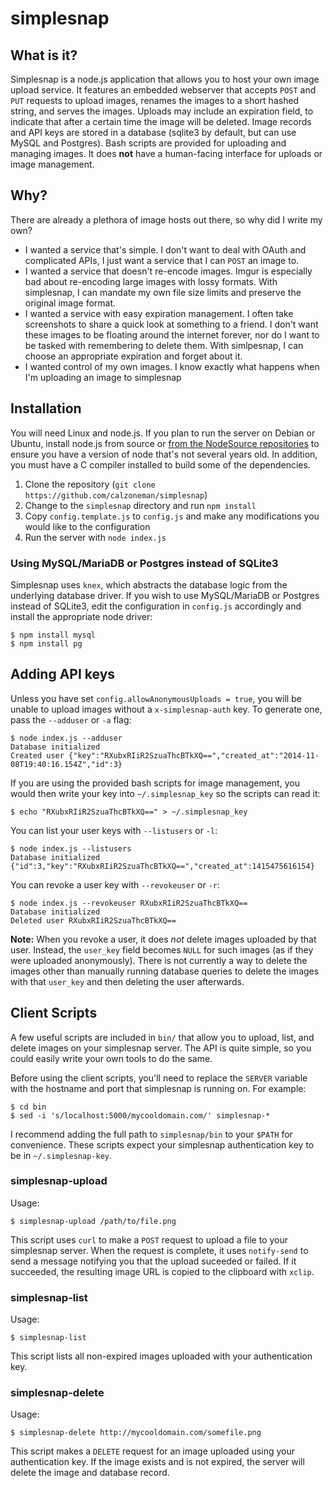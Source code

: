 simplesnap
==========

## What is it?

Simplesnap is a node.js application that allows you to host your own image upload service.  It features an embedded webserver that accepts `POST` and `PUT` requests to upload images, renames the images to a short hashed string, and serves the images.  Uploads may include an expiration field, to indicate that after a certain time the image will be deleted.  Image records and API keys are stored in a database (sqlite3 by default, but can use MySQL and Postgres).  Bash scripts are provided for uploading and managing images.  It does **not** have a human-facing interface for uploads or image management.

## Why?

There are already a plethora of image hosts out there, so why did I write my own?

  * I wanted a service that's simple.  I don't want to deal with OAuth and complicated APIs, I just want a service that I can `POST` an image to.
  * I wanted a service that doesn't re-encode images.  Imgur is especially bad about re-encoding large images with lossy formats.  With simplesnap, I can mandate my own file size limits and preserve the original image format.
  * I wanted a service with easy expiration management.  I often take screenshots to share a quick look at something to a friend.  I don't want these images to be floating around the internet forever, nor do I want to be tasked with remembering to delete them.  With simlpesnap, I can choose an appropriate expiration and forget about it.
  * I wanted control of my own images.  I know exactly what happens when I'm uploading an image to simplesnap


## Installation

You will need Linux and node.js.  If you plan to run the server on Debian or Ubuntu, install node.js from source or [from the NodeSource repositories](https://github.com/joyent/node/wiki/Installing-Node.js-via-package-manager) to ensure you have a version of node that's not several years old.  In addition, you must have a C compiler installed to build some of the dependencies.

  1. Clone the repository (`git clone https://github.com/calzoneman/simplesnap`)
  2. Change to the `simplesnap` directory and run `npm install`
  3. Copy `config.template.js` to `config.js` and make any modifications you would like to the configuration
  4. Run the server with `node index.js`

### Using MySQL/MariaDB or Postgres instead of SQLite3

Simplesnap uses `knex`, which abstracts the database logic from the underlying database driver.  If you wish to use MySQL/MariaDB or Postgres instead of SQLite3, edit the configuration in `config.js` accordingly and install the appropriate node driver:

```
$ npm install mysql
$ npm install pg
```

## Adding API keys

Unless you have set `config.allowAnonymousUploads = true`, you will be unable to upload images without a `x-simplesnap-auth` key.  To generate one, pass the `--adduser` or `-a` flag:

```
$ node index.js --adduser
Database initialized
Created user {"key":"RXubxRIiR2SzuaThcBTkXQ==","created_at":"2014-11-08T19:40:16.154Z","id":3}
```

If you are using the provided bash scripts for image management, you would then write your key into `~/.simplesnap_key` so the scripts can read it:

```
$ echo "RXubxRIiR2SzuaThcBTkXQ==" > ~/.simplesnap_key
```

You can list your user keys with `--listusers` or `-l`:

```
$ node index.js --listusers
Database initialized
{"id":3,"key":"RXubxRIiR2SzuaThcBTkXQ==","created_at":1415475616154}
```

You can revoke a user key with `--revokeuser` or `-r`:

```
$ node index.js --revokeuser RXubxRIiR2SzuaThcBTkXQ==
Database initialized
Deleted user RXubxRIiR2SzuaThcBTkXQ==
```

**Note:** When you revoke a user, it does *not* delete images uploaded by that user.  Instead, the `user_key` field becomes `NULL` for such images (as if they were uploaded anonymously).  There is not currently a way to delete the images other than manually running database queries to delete the images with that `user_key` and then deleting the user afterwards.

## Client Scripts

A few useful scripts are included in `bin/` that allow you to upload, list, and delete images on your simplesnap server.  The API is quite simple, so you could easily write your own tools to do the same.

Before using the client scripts, you'll need to replace the `SERVER` variable with the hostname and port that simplesnap is running on.  For example:

```
$ cd bin
$ sed -i 's/localhost:5000/mycooldomain.com/' simplesnap-*
```

I recommend adding the full path to `simplesnap/bin` to your `$PATH` for convenience.  These scripts expect your simplesnap authentication key to be in `~/.simplesnap-key`.

### simplesnap-upload

Usage:

```
$ simplesnap-upload /path/to/file.png
```

This script uses `curl` to make a `POST` request to upload a file to your simplesnap server.  When the request is complete, it uses `notify-send` to send a message notifying you that the upload suceeded or failed.  If it succeeded, the resulting image URL is copied to the clipboard with `xclip`.

### simplesnap-list

Usage:

```
$ simplesnap-list
```

This script lists all non-expired images uploaded with your authentication key.

### simplesnap-delete

Usage:

```
$ simplesnap-delete http://mycooldomain.com/somefile.png
```

This script makes a `DELETE` request for an image uploaded using your authentication key.  If the image exists and is not expired, the server will delete the image and database record.

